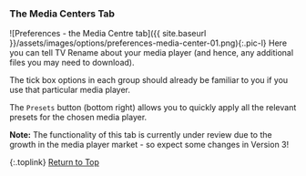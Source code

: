<!-- START PREFERENCES {MEDIA CENTER TAB] ---- -->
### The Media Centers Tab

![Preferences - the Media Centre tab]({{ site.baseurl }}/assets/images/options/preferences-media-center-01.png){:.pic-l}
Here you can tell TV&nbsp;Rename about your media player (and hence, any additional files you may need to download).

The tick box options in each group should already be familiar to you if you use that particular media player.

The `Presets` button (bottom right) allows you to quickly apply all the relevant presets for the chosen media player.

**Note:** The functionality of this tab is currently under review due to the growth in the media player market - so expect some changes in Version 3!

{:.toplink}
[Return to Top]()
<!-- END PREFERENCES {MEDIA CENTER TAB] ------ -->

